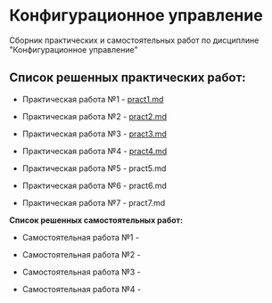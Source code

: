 Конфигурационное управление 
========================= 

Сборник практических и самостоятельных работ по дисциплине "Конфигурационное управление"

## **Список решенных практических работ:**

- Практическая работа №1 - [pract1.md](https://github.com/Rashid-Yusubov/Configuration-management/blob/f0fcea77860b705d4abc70223b344db29479e938/pract1/pract1.md)

- Практическая работа №2 - [pract2.md](https://github.com/Rashid-Yusubov/Configuration-management/blob/6a233c0783ee9f818de8f2d9b8f3b60cf7898ea4/pract2/pract2.md)

- Практическая работа №3 - [pract3.md](https://github.com/Rashid-Yusubov/Configuration-management/blob/2b8fe925ab17e3d1fda572e72f074cbb31b4c53e/pract3/pract3.md)
  
- Практическая работа №4 - [pract4.md](https://github.com/Rashid-Yusubov/Configuration-management/blob/2a5d2845d41428d2863b68f390c7bde6897a6db4/pract4/pract4.md)
  
- Практическая работа №5 - pract5.md
  
- Практическая работа №6 - pract6.md
  
- Практическая работа №7 - pract7.md
  
**Список решенных самостоятельных работ:**

- Самостоятельная работа №1 - 

- Самостоятельная работа №2 -
  
- Самостоятельная работа №3 -
  
- Самостоятельная работа №4 -
